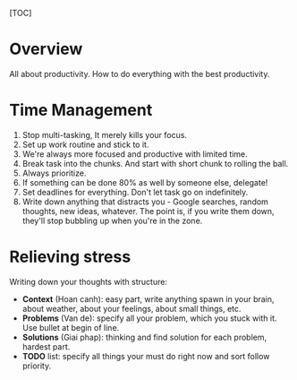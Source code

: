 [TOC]

# Overview
All about productivity. How to do everything with the best productivity.

# Time Management
1. Stop multi-tasking, It merely kills your focus.
2. Set up work routine and stick to it.
3. We're  always more focused and productive with limited time.
4. Break task into the chunks. And start with short chunk to rolling the ball.
5. Always prioritize.
6. If something can be done 80% as well by someone else, delegate!
7. Set deadlines for everything. Don't let task go on indefinitely.
8. Write down anything that distracts you - Google searches, random thoughts, new ideas, whatever. The point is, if you write them down, they'll stop bubbling up when you're in the zone.

# Relieving stress
Writing down your thoughts with structure:
- **Context** (Hoan canh): easy part, write anything spawn in your brain, about weather, about your feelings, about small things, etc.
- **Problems** (Van de): specify all your problem, which you stuck with it. Use bullet at begin of line.
- **Solutions** (Giai phap): thinking and find solution for each problem, hardest part.
- **TODO** list: specify all things your must do right now and sort follow priority.
